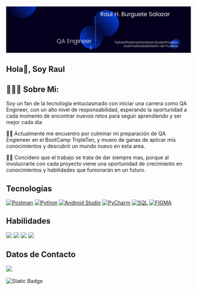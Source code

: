 ![](https://github.com/Raul-qa-Burguete/Raul-qa-Burguete/blob/main/Banner%20de%20Linkedin%20Moderno%20para%20Arquitecto%20Azul%20y%20Blanco.png)


## Hola👋, Soy Raul 

## 🧑🏻‍💻 Sobre Mi:


Soy un fan de la tecnología entuciasmado con iniciar una carrera como QA Engineer, con un alto nivel de responsabilidad, esperando la oportunidad a cada momento de encontrar nuevos retos para seguir aprendiendo y ser mejor cada día 

👨‍🏫 Actualmente me encuentro por culminar mi preparación de QA Engieneer en el BootCamp TripleTen, y muero de ganas de aplicar mis conocimientos y descubrir un mundo nuevo en esta area. 

👍🏼 Concidero que el trabajo se trata de dar siempre mas, porque al involucrarte con cada proyecto viene una oportunidad de crecimiento en conocimientos y habilidades que funionarán en un futuro.



## Tecnologías

[![Postman](https://img.shields.io/badge/Postman-FF6C37?style=for-the-badge&logo=Postman&logoColor=white)]()
[![Python](https://img.shields.io/badge/Python-1C43C5?style=for-the-badge&logo=Python&logoColor=white)]()
[![Android Studio](https://img.shields.io/badge/Android_Studio-51E70C?style=for-the-badge&logo=Android&logoColor=white)]()
[![PyCharm](https://img.shields.io/badge/PyCharm-D0E70C?style=for-the-badge&logo=PyCharm&logoColor=white)]()
[![SQL](https://img.shields.io/badge/SQL-E7AF0C?style=for-the-badge&logo=SQL&logoColor=white)]()
[![FIGMA](https://img.shields.io/badge/Figma-0C66E7?style=for-the-badge&logo=Figma&logoColor=white)]()


## Habilidades
[![](https://img.shields.io/badge/Diseño_de_pruebas-22F0E9?style=for-the-badge&logo=Work&logoColor=white)]()
[![](https://img.shields.io/badge/Pruebas_Aplicaciones_Web-22F0E9?style=for-the-badge&logo=Work&logoColor=white)]()
[![](https://img.shields.io/badge/Pruebas_Aplicaciónes_Moviles-22F0E9?style=for-the-badge&logo=Work&logoColor=white)]()
[![](https://img.shields.io/badge/Pruebas_API-22F0E9?style=for-the-badge&logo=Work&logoColor=white)]()

## Datos de Contacto

[![](https://img.shields.io/badge/Pruebas_API-22F0E9?style=for-the-badge&logo=Whatsapp&logoColor=white)](www.google.com)

![Static Badge](https://img.shields.io/badge/Linkedin-qa_raul_burguete-brightgreen?style=social&logo)

<!--
**Raul-qa-Burguete/Raul-qa-Burguete** is a ✨ _special_ ✨ repository because its `README.md` (this file) appears on your GitHub profile.

Here are some ideas to get you started:

-
- 🌱 I’m currently learning new 
- 👯 I’m looking to collaborate on ...
- 🤔 I’m looking for help with ...
- 💬 Ask me about ...
- 📫 How to reach me: ...
- 😄 Pronouns: ...
- ⚡ Fun fact: ...
-->
